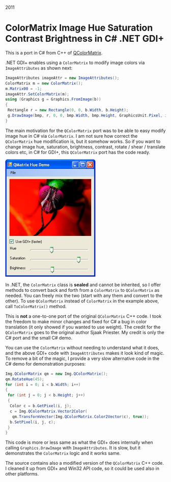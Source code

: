 2011

ColorMatrix Image Hue Saturation Contrast Brightness in C# .NET GDI+
=============

<!--- tags: csharp gdi -->

This is a port in C# from C++ of [QColorMatrix](http://www.codeguru.com/Cpp/G-M/gdi/gdi/article.php/c3667).

.NET GDI+ enables using a `ColorMatrix` to modify image colors via `ImageAttributes` as shown next:

```csharp
ImageAttributes imageAttr = new ImageAttributes();
ColorMatrix m = new ColorMatrix();
m.Matrix00 = -1;
imageAttr.SetColorMatrix(m);
using (Graphics g = Graphics.FromImage(b))
{
 Rectangle r = new Rectangle(0, 0, b.Width, b.Height);
 g.DrawImage(bmp, r, 0, 0, bmp.Width, bmp.Height, GraphicsUnit.Pixel, imageAttr);
}
```

The main motivation for the `QColorMatrix` port was to be able to easy modify image hue in C# via `ColorMatrix`. I am not sure how correct the `QColorMatrix` hue modification is, but it somehow works. So if you want to change image hue, saturation, brightness, contrast, rotate / shear / translate colors etc, in C# for GDI+, this `QColorMatrix` port has the code ready.

![](r/msnet-colormatrix-hue-saturation/colormatrix.jpg)

In .NET, the `ColorMatrix` class is **sealed** and cannot be inherited, so I offer methods to convert back and forth from a `ColorMatrix` to `QColorMatrix` as needed. You can freely mix the two (start with any them and convert to the other). To use `QColorMatrix` instead of `ColorMatrix` in the example above, call `ToColorMatrix()` method.

This is **not** a one-to-one port of the original `QColorMatrix` C++ code. I took the freedom to make minor changes and fixed for C# a bug in color translation (it only showed if you wanted to use weight). The credit for the `QColorMatrix` goes to the original author Sjaak Priester. My credit is only the C# port and the small C# demo.

You can use the `ColorMatrix` without needing to understand what it does, and the above GDI+ code with `ImageAttributes` makes it look kind of magic. To remove a bit of the magic, I provide a very slow alternative code in the C# demo for demonstration purposes:

```csharp
Img.QColorMatrix qm = new Img.QColorMatrix();
qm.RotateHue(45);
for (int i = 0; i < b.Width; i++)
{
 for (int j = 0; j < b.Height; j++)
 {
  Color c = b.GetPixel(i, j);
  c = Img.QColorMatrix.Vector2Color(
   qm.TransformVector(Img.QColorMatrix.Color2Vector(c), true));
  b.SetPixel(i, j, c);
 }
}
```

This code is more or less same as what the GDI+ does internally when calling `Graphics.DrawImage` with `ImageAttributes`. It is slow, but it demonstrates the `ColorMatrix` logic and it works same.

The source contains also a modified version of the `QColorMatrix` C++ code. I cleaned it up from GDI+ and Win32 API code, so it could be used also in other platforms.
